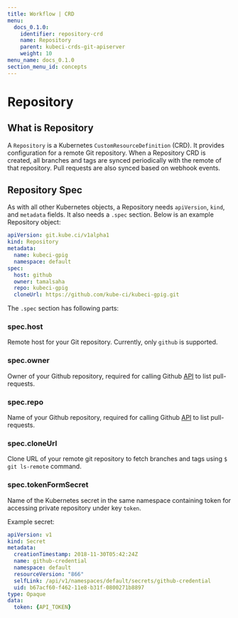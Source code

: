 ```yaml
---
title: Workflow | CRD
menu:
  docs_0.1.0:
    identifier: repository-crd
    name: Repository
    parent: kubeci-crds-git-apiserver
    weight: 10
menu_name: docs_0.1.0
section_menu_id: concepts
---
```


# Repository

## What is Repository

A `Repository` is a Kubernetes `CustomResourceDefinition` (CRD). It provides configuration for a remote Git repository. When a Repository CRD is created, all branches and tags are synced periodically with the remote of that repository. Pull requests are also synced based on webhook events.

## Repository Spec

As with all other Kubernetes objects, a Repository needs `apiVersion`, `kind`, and `metadata` fields. It also needs a `.spec` section. Below is an example Repository object:

```yaml
apiVersion: git.kube.ci/v1alpha1
kind: Repository
metadata:
  name: kubeci-gpig
  namespace: default
spec:
  host: github
  owner: tamalsaha
  repo: kubeci-gpig
  cloneUrl: https://github.com/kube-ci/kubeci-gpig.git
```

The `.spec` section has following parts:

### spec.host

Remote host for your Git repository. Currently, only `github` is supported.

### spec.owner

Owner of your Github repository, required for calling Github [API](https://developer.github.com/v3/pulls/#list-pull-requests) to list pull-requests.

### spec.repo

Name of your Github repository, required for calling Github [API](https://developer.github.com/v3/pulls/#list-pull-requests) to list pull-requests.

### spec.cloneUrl

Clone URL of your remote git repository to fetch branches and tags using `$ git ls-remote` command.

### spec.tokenFormSecret

Name of the Kubernetes secret in the same namespace containing token for accessing private repository under key `token`.

Example secret:

```yaml
apiVersion: v1
kind: Secret
metadata:
  creationTimestamp: 2018-11-30T05:42:24Z
  name: github-credential
  namespace: default
  resourceVersion: "866"
  selfLink: /api/v1/namespaces/default/secrets/github-credential
  uid: b67acf60-f462-11e8-b31f-0800271b8897
type: Opaque
data:
  token: {API_TOKEN}
```